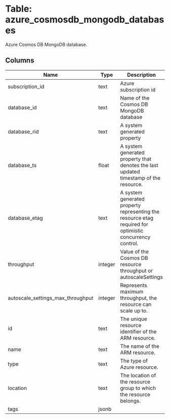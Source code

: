 
# Table: azure_cosmosdb_mongodb_databases
Azure Cosmos DB MongoDB database.
## Columns
| Name        | Type           | Description  |
| ------------- | ------------- | -----  |
|subscription_id|text|Azure subscription id|
|database_id|text|Name of the Cosmos DB MongoDB database|
|database_rid|text|A system generated property|
|database_ts|float|A system generated property that denotes the last updated timestamp of the resource.|
|database_etag|text|A system generated property representing the resource etag required for optimistic concurrency control.|
|throughput|integer|Value of the Cosmos DB resource throughput or autoscaleSettings|
|autoscale_settings_max_throughput|integer|Represents maximum throughput, the resource can scale up to.|
|id|text|The unique resource identifier of the ARM resource.|
|name|text|The name of the ARM resource.|
|type|text|The type of Azure resource.|
|location|text|The location of the resource group to which the resource belongs.|
|tags|jsonb||
